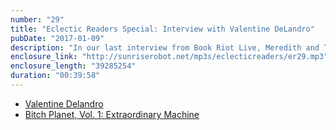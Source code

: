 ```yaml
---
number: "29"
title: "Eclectic Readers Special: Interview with Valentine DeLandro"
pubDate: "2017-01-09"
description: "In our last interview from Book Riot Live, Meredith and Tara speak with illustrator, Valentine Delandro."
enclosure_link: "http://sunriserobot.net/mp3s/eclecticreaders/er29.mp3"
enclosure_length: "39285254"
duration: "00:39:58"
---
```

- [Valentine Delandro](http://valentinedelandro.com/)
- [Bitch Planet, Vol. 1: Extraordinary Machine](https://www.goodreads.com/book/show/25074849-bitch-planet-vol-1)

